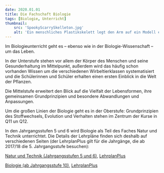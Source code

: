 ```yaml
---
date: 2020.01.01
title: Die Fachschaft Biologie
tags: [Biologie, Unterricht]
thumbnail: 
    src: 'SpookyScarrySkelleton.jpg'
    alt: 'Ein menschliches Plastikskelett legt den Arm auf ein Modell eines menschlichen  Oberkörpers mit innereien.'
---
```



<p>
Im Biologieunterricht geht es – ebenso wie in der Biologie-Wissenschaft – um das Leben.
</p>
<p>
In der Unterstufe stehen vor allem der Körper des Menschen und seine Gesunderhaltung im Mittelpunkt, außerdem wird das häufig schon vorhanden Wissen um die verschiedenen Wirbeltierklassen systematisiert und die Schülerinnen und Schüler erhalten einen ersten Einblick in die Welt der Pflanzen.
</p>
<p>
Die Mittelstufe erweitert den Blick auf die Vielfalt der Lebensformen, ihre gemeinsamen Grundprinzipien und besondere Abwandlungen und Anpassungen.
</p>
<p>
Um die großen Linien der Biologie geht es in der Oberstufe: Grundprinzipien des Stoffwechsels, Evolution und Verhalten stehen im Zentrum der Kurse in Q11 un Q12.
</p>
<p>
In den Jahrgangsstufen 5 und 6 wird Biologie als Teil des Faches Natur und Technik unterrichtet. Die Details der Lehrpläne finden sich deshalb auf verschiedenen Seiten (der LehrplanPlus gilt für die Jahrgänge, die ab 2017/18 die 5. Jahrgangsstufe besuchen):
</p>
<p>
<a href="http://www.isb-gym8-lehrplan.de/contentserv/3.1.neu/g8.de/index.php?StoryID=26388">Natur und Technik (Jahrgangsstufen 5 und 6)</a>, <a href="http://www.lehrplanplus.bayern.de/schulart/gymnasium/fach/nt_gym">LehrplanPlus</a>
</p>
<p>
<a href="http://www.isb-gym8-lehrplan.de/contentserv/3.1.neu/g8.de/index.php?StoryID=26386">Biologie (ab Jahrgangsstufe 10)</a>, <a href="http://www.lehrplanplus.bayern.de/schulart/gymnasium/fach/biologie">LehrplanPlus</a>
</p>